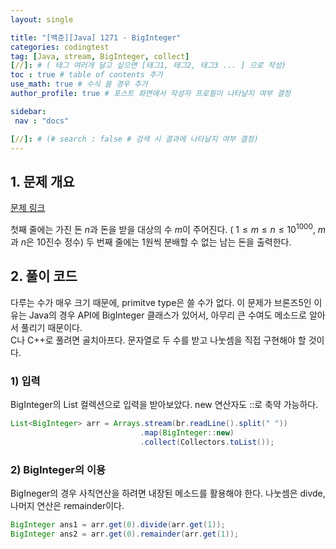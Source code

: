 ```yaml
---
layout: single

title: "[백준][Java] 1271 - BigInteger"
categories: codingtest
tag: [Java, stream, BigInteger, collect]
[//]: # ( 태그 여러개 달고 싶으면 [태그1, 태그2, 태그3 ... ] 으로 작성)
toc : true # table of contents 추가
use_math: true # 수식 쓸 경우 추가
author_profile: true # 포스트 화면에서 작성자 프로필이 나타날지 여부 결정

sidebar:
 nav : "docs"

[//]: # (# search : false # 검색 시 결과에 나타날지 여부 결정)
---
```


## 1. 문제 개요
[문제 링크](https://www.acmicpc.net/problem/1271)

첫째 줄에는 가진 돈 $n$과 돈을 받을 대상의 수 $m$이 주어진다. ( $1 \leq m \leq n \leq 10^{1000}$, $m$과 $n$은 $10$진수 정수)
두 번째 줄에는 1원씩 분배할 수 없는 남는 돈을 출력한다.

## 2. 풀이 코드

 다루는 수가 매우 크기 때문에, primitve type은 쓸 수가 없다. 이 문제가 브론즈5인 이유는 Java의 경우 API에 BigInteger 클래스가 있어서, 아무리 큰 수여도 메소드로 알아서 풀리기 때문이다.<br/> 
 C나 C++로 풀려면 골치아프다. 문자열로 두 수를 받고 나눗셈을 직접 구현해야 할 것이다.
 
 <script src="https://gist.github.com/slackjawed12/65b81f2204a37db42bd4279448c1b6c1.js"></script>
   
### 1) 입력
 BigInteger의 List 컬렉션으로 입력을 받아보았다. new 연산자도 ::로 축약 가능하다.<br/>
   
 ``` java
 List<BigInteger> arr = Arrays.stream(br.readLine().split(" "))
                              .map(BigInteger::new)
                              .collect(Collectors.toList());
 ```
 
### 2) BigInteger의 이용
 BigIneger의 경우 사칙연산을 하려면 내장된 메소드를 활용해야 한다. 나눗셈은 divde, 나머지 연산은 remainder이다.<br/>

 ``` java
 BigInteger ans1 = arr.get(0).divide(arr.get(1));
 BigInteger ans2 = arr.get(0).remainder(arr.get(1));
 ```